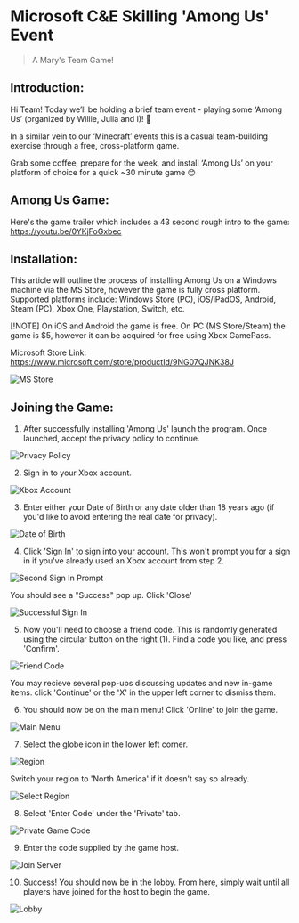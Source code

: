 # Microsoft C&E Skilling 'Among Us' Event
> A Mary's Team Game!

## Introduction:

Hi Team! Today we’ll be holding a brief team event - playing some ‘Among Us’ (organized by Willie, Julia and I)! 🎉

In a similar vein to our ‘Minecraft’ events this is a casual team-building exercise through a free, cross-platform game.

Grab some coffee, prepare for the week, and install ‘Among Us’ on your platform of choice for a quick ~30 minute game 😊


## Among Us Game:

Here's the game trailer which includes a 43 second rough intro to the game:
https://youtu.be/0YKjFoGxbec


## Installation:

This article will outline the process of installing Among Us on a Windows machine via the MS Store, however the game is fully cross platform. Supported platforms include: Windows Store (PC), iOS/iPadOS, Android, Steam (PC), Xbox One, Playstation, Switch, etc. 

[!NOTE] On iOS and Android the game is free. On PC (MS Store/Steam) the game is $5, however it can be acquired for free using Xbox GamePass.

Microsoft Store Link: 
https://www.microsoft.com/store/productId/9NG07QJNK38J

![MS Store](./content/msstoreentry.png)


## Joining the Game:

1. After successfully installing 'Among Us' launch the program. Once launched, accept the privacy policy to continue.

![Privacy Policy](./content/privacypolicy.png)


2. Sign in to your Xbox account.

![Xbox Account](./content/xboxacct.png)


3. Enter either your Date of Birth or any date older than 18 years ago (if you'd like to avoid entering the real date for privacy).

![Date of Birth](./content/dobcheck.png)


4. Click 'Sign In' to sign into your account. This won't prompt you for a sign in if you've already used an Xbox account from step 2.

![Second Sign In Prompt](./content/signin2.png)

You should see a "Success" pop up. Click 'Close'

![Successful Sign In](./content/signinsuccess.png)


5. Now you'll need to choose a friend code. This is randomly generated using the circular button on the right (1). Find a code you like, and press 'Confirm'.

![Friend Code](./content/friendcodegen.png)

You may recieve several pop-ups discussing updates and new in-game items. click 'Continue' or the 'X' in the upper left corner to dismiss them.


6. You should now be on the main menu! Click 'Online' to join the game.

![Main Menu](./content/mainmenu.png)


7. Select the globe icon in the lower left corner.

![Region](./content/regionselect.png)

Switch your region to 'North America' if it doesn't say so already.

![Select Region](./content/regionlist.png)


8. Select 'Enter Code' under the 'Private' tab.

![Private Game Code](./content/gametypes.png)


9. Enter the code supplied by the game host.

![Join Server](./content/entercode.png)


10. Success! You should now be in the lobby. From here, simply wait until all players have joined for the host to begin the game.

![Lobby](./content/lobby.png)
